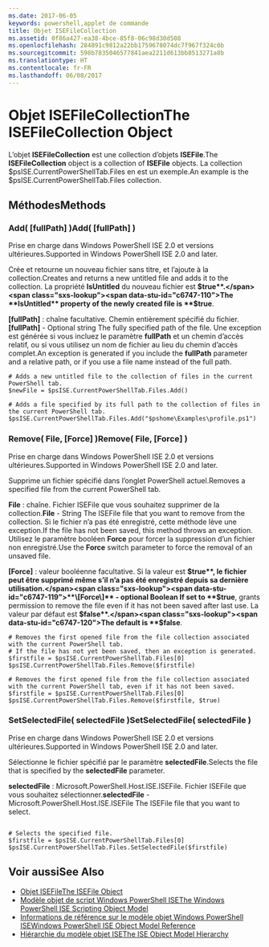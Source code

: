 ```yaml
---
ms.date: 2017-06-05
keywords: powershell,applet de commande
title: Objet ISEFileCollection
ms.assetid: 0f86a427-ea38-4bce-85f8-06c98d30d508
ms.openlocfilehash: 284891c9812a22bb1759678074dc7f967f324c0b
ms.sourcegitcommit: 598b7835046577841aea2211d613bb8513271a8b
ms.translationtype: HT
ms.contentlocale: fr-FR
ms.lasthandoff: 06/08/2017
---
```

# <a name="the-isefilecollection-object"></a><span data-ttu-id="c6747-103">Objet ISEFileCollection</span><span class="sxs-lookup"><span data-stu-id="c6747-103">The ISEFileCollection Object</span></span>
  <span data-ttu-id="c6747-104">L’objet **ISEFileCollection** est une collection d’objets **ISEFile**.</span><span class="sxs-lookup"><span data-stu-id="c6747-104">The **ISEFileCollection** object is a collection of **ISEFile** objects.</span></span> <span data-ttu-id="c6747-105">La collection $psISE.CurrentPowerShellTab.Files en est un exemple.</span><span class="sxs-lookup"><span data-stu-id="c6747-105">An example is the $psISE.CurrentPowerShellTab.Files collection.</span></span>

## <a name="methods"></a><span data-ttu-id="c6747-106">Méthodes</span><span class="sxs-lookup"><span data-stu-id="c6747-106">Methods</span></span>

### <a name="add-fullpath-"></a><span data-ttu-id="c6747-107">Add\( \[fullPath\] \)</span><span class="sxs-lookup"><span data-stu-id="c6747-107">Add\( \[fullPath\] \)</span></span>
  <span data-ttu-id="c6747-108">Prise en charge dans Windows PowerShell ISE 2.0 et versions ultérieures.</span><span class="sxs-lookup"><span data-stu-id="c6747-108">Supported in Windows PowerShell ISE 2.0 and later.</span></span> 

 <span data-ttu-id="c6747-109">Crée et retourne un nouveau fichier sans titre, et l’ajoute à la collection.</span><span class="sxs-lookup"><span data-stu-id="c6747-109">Creates and returns a new untitled file and adds it to the collection.</span></span> <span data-ttu-id="c6747-110">La propriété **IsUntitled** du nouveau fichier est **$true**.</span><span class="sxs-lookup"><span data-stu-id="c6747-110">The **IsUntitled** property of the newly created file is **$true**.</span></span>

 <span data-ttu-id="c6747-111">**\[fullPath\]** : chaîne facultative. Chemin entièrement spécifié du fichier.</span><span class="sxs-lookup"><span data-stu-id="c6747-111">**\[fullPath\]** - Optional string The fully specified path of the file.</span></span> <span data-ttu-id="c6747-112">Une exception est générée si vous incluez le paramètre **fullPath** et un chemin d’accès relatif, ou si vous utilisez un nom de fichier au lieu du chemin d’accès complet.</span><span class="sxs-lookup"><span data-stu-id="c6747-112">An exception is generated if you include the **fullPath** parameter and a relative path, or if you use a file name instead of the full path.</span></span>

```
# Adds a new untitled file to the collection of files in the current PowerShell tab.
$newFile = $psISE.CurrentPowerShellTab.Files.Add()

# Adds a file specified by its full path to the collection of files in the current PowerShell tab.
$psISE.CurrentPowerShellTab.Files.Add("$pshome\Examples\profile.ps1")

```

### <a name="remove-file-force-"></a><span data-ttu-id="c6747-113">Remove\( File, \[Force\] \)</span><span class="sxs-lookup"><span data-stu-id="c6747-113">Remove\( File, \[Force\] \)</span></span>
  <span data-ttu-id="c6747-114">Prise en charge dans Windows PowerShell ISE 2.0 et versions ultérieures.</span><span class="sxs-lookup"><span data-stu-id="c6747-114">Supported in Windows PowerShell ISE 2.0 and later.</span></span> 

 <span data-ttu-id="c6747-115">Supprime un fichier spécifié dans l’onglet PowerShell actuel.</span><span class="sxs-lookup"><span data-stu-id="c6747-115">Removes a specified file from the current PowerShell tab.</span></span>

 <span data-ttu-id="c6747-116">**File** : chaîne. Fichier ISEFile que vous souhaitez supprimer de la collection.</span><span class="sxs-lookup"><span data-stu-id="c6747-116">**File** - String The ISEFile file that you want to remove from the collection.</span></span> <span data-ttu-id="c6747-117">Si le fichier n’a pas été enregistré, cette méthode lève une exception.</span><span class="sxs-lookup"><span data-stu-id="c6747-117">If the file has not been saved, this method throws an exception.</span></span> <span data-ttu-id="c6747-118">Utilisez le paramètre booléen **Force** pour forcer la suppression d’un fichier non enregistré.</span><span class="sxs-lookup"><span data-stu-id="c6747-118">Use the **Force** switch parameter to force the removal of an unsaved file.</span></span>

 <span data-ttu-id="c6747-119">**\[Force\]** : valeur booléenne facultative. Si la valeur est **$true**, le fichier peut être supprimé même s’il n’a pas été enregistré depuis sa dernière utilisation.</span><span class="sxs-lookup"><span data-stu-id="c6747-119">**\[Force\]** - optional Boolean If set to **$true**, grants permission to remove the file even if it has not been saved after last use.</span></span> <span data-ttu-id="c6747-120">La valeur par défaut est **$false**.</span><span class="sxs-lookup"><span data-stu-id="c6747-120">The default is **$false**.</span></span>

```
# Removes the first opened file from the file collection associated with the current PowerShell tab.
# If the file has not yet been saved, then an exception is generated.
$firstfile = $psISE.CurrentPowerShellTab.Files[0]
$psISE.CurrentPowerShellTab.Files.Remove($firstfile)

# Removes the first opened file from the file collection associated with the current PowerShell tab, even if it has not been saved.
$firstfile = $psISE.CurrentPowerShellTab.Files[0]
$psISE.CurrentPowerShellTab.Files.Remove($firstfile, $true)
```

### <a name="setselectedfile-selectedfile-"></a><span data-ttu-id="c6747-121">SetSelectedFile\( selectedFile \)</span><span class="sxs-lookup"><span data-stu-id="c6747-121">SetSelectedFile\( selectedFile \)</span></span>
  <span data-ttu-id="c6747-122">Prise en charge dans Windows PowerShell ISE 2.0 et versions ultérieures.</span><span class="sxs-lookup"><span data-stu-id="c6747-122">Supported in Windows PowerShell ISE 2.0 and later.</span></span> 

 <span data-ttu-id="c6747-123">Sélectionne le fichier spécifié par le paramètre **selectedFile**.</span><span class="sxs-lookup"><span data-stu-id="c6747-123">Selects the file that is specified by the **selectedFile** parameter.</span></span>

 <span data-ttu-id="c6747-124">**selectedFile** : Microsoft.PowerShell.Host.ISE.ISEFile. Fichier ISEFile que vous souhaitez sélectionner.</span><span class="sxs-lookup"><span data-stu-id="c6747-124">**selectedFile** - Microsoft.PowerShell.Host.ISE.ISEFile The ISEFile file that you want to select.</span></span>

```

# Selects the specified file.
$firstfile = $psISE.CurrentPowerShellTab.Files[0]
$psISE.CurrentPowerShellTab.Files.SetSelectedFile($firstfile)

```

## <a name="see-also"></a><span data-ttu-id="c6747-125">Voir aussi</span><span class="sxs-lookup"><span data-stu-id="c6747-125">See Also</span></span>
- [<span data-ttu-id="c6747-126">Objet ISEFile</span><span class="sxs-lookup"><span data-stu-id="c6747-126">The ISEFile Object</span></span>](The-ISEFile-Object.md) 
- [<span data-ttu-id="c6747-127">Modèle objet de script Windows PowerShell ISE</span><span class="sxs-lookup"><span data-stu-id="c6747-127">The Windows PowerShell ISE Scripting Object Model</span></span>](The-Windows-PowerShell-ISE-Scripting-Object-Model.md) 
- [<span data-ttu-id="c6747-128">Informations de référence sur le modèle objet Windows PowerShell ISE</span><span class="sxs-lookup"><span data-stu-id="c6747-128">Windows PowerShell ISE Object Model Reference</span></span>](Windows-PowerShell-ISE-Object-Model-Reference.md) 
- [<span data-ttu-id="c6747-129">Hiérarchie du modèle objet ISE</span><span class="sxs-lookup"><span data-stu-id="c6747-129">The ISE Object Model Hierarchy</span></span>](The-ISE-Object-Model-Hierarchy.md)

  
